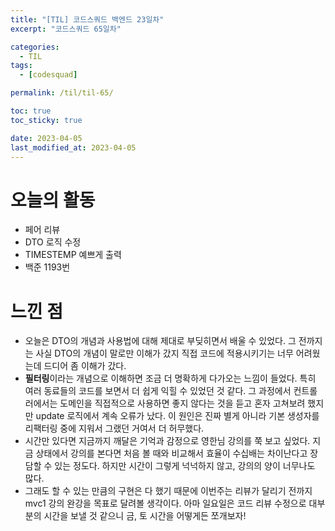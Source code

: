 ```yaml
---
title: "[TIL] 코드스쿼드 백엔드 23일차"
excerpt: "코드스쿼드 65일차"

categories:
  - TIL
tags:
  - [codesquad]

permalink: /til/til-65/

toc: true
toc_sticky: true

date: 2023-04-05
last_modified_at: 2023-04-05
---
```


# 오늘의 활동

- 페어 리뷰
- DTO 로직 수정
- TIMESTEMP 예쁘게 출력
- 백준 1193번

# 느낀 점

- 오늘은 DTO의 개념과 사용법에 대해 제대로 부딪히면서 배울 수 있었다. 그 전까지는 사실 DTO의 개념이 말로만 이해가 갔지 직접 코드에 적용시키기는 너무 어려웠는데 드디어 좀 이해가 갔다.
- **필터링**이라는 개념으로 이해하면 조금 더 명확하게 다가오는 느낌이 들었다. 특히 여러 동료들의 코드를 보면서 더 쉽게 익힐 수 있었던 것 같다. 그 과정에서 컨트롤러에서는 도메인을 직접적으로 사용하면 좋지 않다는 것을 듣고 혼자 고쳐보려 했지만 update 로직에서 계속 오류가 났다. 이 원인은 진짜 별게 아니라 기본 생성자를 리팩터링 중에 지워서 그랬던 거여서 더 허무했다.
- 시간만 있다면 지금까지 깨달은 기억과 감정으로 영한님 강의를 쭉 보고 싶었다. 지금 상태에서 강의를 본다면 처음 볼 때와 비교해서 효율이 수십배는 차이난다고 장담할 수 있는 정도다. 하지만 시간이 그렇게 넉넉하지 않고, 강의의 양이 너무나도 많다.
- 그래도 할 수 있는 만큼의 구현은 다 했기 때문에 이번주는 리뷰가 달리기 전까지 mvc1 강의 완강을 목표로 달려볼 생각이다. 아마 일요일은 코드 리뷰 수정으로 대부분의 시간을 보낼 것 같으니 금, 토 시간을 어떻게든 쪼개보자!